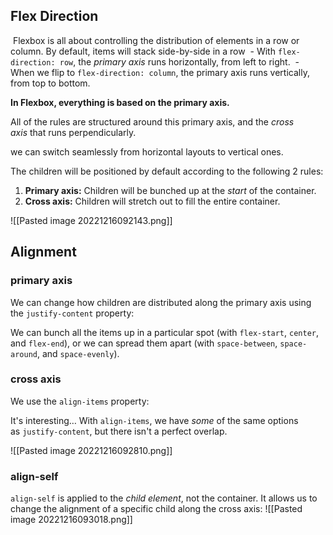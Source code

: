 ## Flex Direction

 Flexbox is all about controlling the distribution of elements in a row or column. By default, items will stack side-by-side in a row
 - With `flex-direction: row`, the _primary axis_ runs horizontally, from left to right.
 - When we flip to `flex-direction: column`, the primary axis runs vertically, from top to bottom.

**In Flexbox, everything is based on the primary axis.**

All of the rules are structured around this primary axis, and the _cross axis_ that runs perpendicularly.

we can switch seamlessly from horizontal layouts to vertical ones.

The children will be positioned by default according to the following 2 rules:

1. **Primary axis:** Children will be bunched up at the _start_ of the container.
2. **Cross axis:** Children will stretch out to fill the entire container.

![[Pasted image 20221216092143.png]]

## Alignment

### primary axis

We can change how children are distributed along the primary axis using the `justify-content` property:

We can bunch all the items up in a particular spot (with `flex-start`, `center`, and `flex-end`), or we can spread them apart (with `space-between`, `space-around`, and `space-evenly`).

### cross axis

We use the `align-items` property:

It's interesting… With `align-items`, we have _some_ of the same options as `justify-content`, but there isn't a perfect overlap.

![[Pasted image 20221216092810.png]]



### align-self

`align-self` is applied to the _child element_, not the container. It allows us to change the alignment of a specific child along the cross axis:
![[Pasted image 20221216093018.png]]
